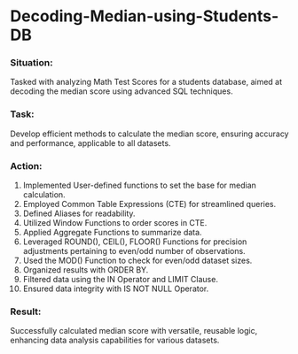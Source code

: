 # Decoding-Median-using-Students-DB
### Situation:
Tasked with analyzing Math Test Scores for a students database, aimed at decoding the median score using advanced SQL techniques.

### Task:
Develop efficient methods to calculate the median score, ensuring accuracy and performance, applicable to all datasets.

### Action:
1. Implemented User-defined functions to set the base for median calculation.
2. Employed Common Table Expressions (CTE) for streamlined queries.
3. Defined Aliases for readability.
4. Utilized Window Functions to order scores in CTE.
5. Applied Aggregate Functions to summarize data.
6. Leveraged ROUND(), CEIL(), FLOOR() Functions for precision adjustments pertaining to even/odd number of observations.
7. Used the MOD() Function to check for even/odd dataset sizes.
8. Organized results with ORDER BY.
9. Filtered data using the IN Operator and LIMIT Clause.
10. Ensured data integrity with IS NOT NULL Operator.

### Result:
Successfully calculated median score with versatile, reusable logic, enhancing data analysis capabilities for various datasets.
